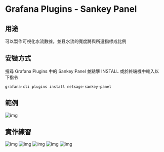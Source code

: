 # Grafana Plugins - Sankey Panel 

<h2 id="use">用途</h2>

可以製作可視化水流數據，並且水流的寬度將與所選指標成比例

<h2 id="install">安裝方式</h2>

搜尋 Grafana Plugins 中的 Sankey Panel 並點擊 INSTALL 或於終端機中輸入以下指令

```linux
grafana-cli plugins install netsage-sankey-panel
```
<h2 id="example">範例</h2>

![img](Sankey_Panel.png)

<h2 id="do_example">實作練習</h2>

![img](img/test1.png)
![img](img/test2.png)
![img](img/test3.png)
![img](img/test4.png)
![img](img/test5.png)
